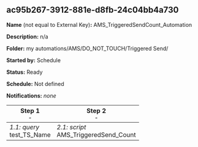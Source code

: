 ## ac95b267-3912-881e-d8fb-24c04bb4a730

**Name** (not equal to External Key)**:** AMS_TriggeredSendCount_Automation

**Description:** n/a

**Folder:** my automations/AMS/DO_NOT_TOUCH/Triggered Send/

**Started by:** Schedule

**Status:** Ready

**Schedule:** Not defined

**Notifications:** _none_


| Step 1<br>_<small>-</small>_ | Step 2<br>_<small>-</small>_ |
| --- | --- |
| _1.1: query_<br>test_TS_Name | _2.1: script_<br>AMS_TriggeredSend_Count |
